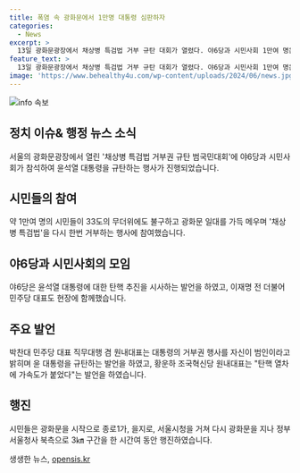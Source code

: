 ```yaml
---
title: 폭염 속 광화문에서 1만명 대통령 심판하자
categories:
  - News
excerpt: >
  13일 광화문광장에서 채상병 특검법 거부 규탄 대회가 열렸다. 야6당과 시민사회 1만여 명은 폭염 속에서도 이를 거부하고 윤석열 대통령을 규탄했다. 야6당은 탄핵을 시사하는 발언을 전하며 대통령의 거부권을 비판했고, 이재명 전 대표는 시민들과 함께 행진하며 참여했다. 참가자들은 광화문에서 시작해 3㎞ 구간을 행진하며 이에 합류한 시민사회 지도부는 윤 대통령을 비판했다. 주최측은 이에 이어 19일 촛불문화제를 진행할 계획이다. 윤 대통령의 거부권 행사는 논란을 일으키고 있다.
feature_text: >
  13일 광화문광장에서 채상병 특검법 거부 규탄 대회가 열렸다. 야6당과 시민사회 1만여 명은 폭염 속에서도 이를 거부하고 윤석열 대통령을 규탄했다. 야6당은 탄핵을 시사하는 발언을 전하며 대통령의 거부권을 비판했고, 이재명 전 대표는 시민들과 함께 행진하며 참여했다. 참가자들은 광화문에서 시작해 3㎞ 구간을 행진하며 이에 합류한 시민사회 지도부는 윤 대통령을 비판했다. 주최측은 이에 이어 19일 촛불문화제를 진행할 계획이다. 윤 대통령의 거부권 행사는 논란을 일으키고 있다.
image: 'https://www.behealthy4u.com/wp-content/uploads/2024/06/news.jpg'
---
```


<p><img src="https://www.behealthy4u.com/wp-content/uploads/2024/06/news.jpg" alt="info 속보" /></p>

<h2 data-ke-size="size26">정치 이슈& 행정 뉴스 소식</h2>

<p data-ke-size="size16">서울의 광화문광장에서 열린 '채상병 특검법 거부권 규탄 범국민대회'에 야6당과 시민사회가 참석하여 윤석열 대통령을 규탄하는 행사가 진행되었습니다.</p>

<h2 data-ke-size="size26">시민들의 참여</h2>

<p data-ke-size="size16">약 1만여 명의 시민들이 33도의 무더위에도 불구하고 광화문 일대를 가득 메우며 '채상병 특검법'을 다시 한번 거부하는 행사에 참여했습니다.</p>

<h2 data-ke-size="size26">야6당과 시민사회의 모임</h2>

<p data-ke-size="size16">야6당은 윤석열 대통령에 대한 탄핵 추진을 시사하는 발언을 하였고, 이재명 전 더불어민주당 대표도 현장에 함께했습니다.</p>

<h2 data-ke-size="size26">주요 발언</h2>

<p data-ke-size="size16">박찬대 민주당 대표 직무대행 겸 원내대표는 대통령의 거부권 행사를 자신이 범인이라고 밝히며 윤 대통령을 규탄하는 발언을 하였고, 황운하 조국혁신당 원내대표는 "탄핵 열차에 가속도가 붙었다"는 발언을 하였습니다.</p>

<h2 data-ke-size="size26">행진</h2>

<p data-ke-size="size16">시민들은 광화문을 시작으로 종로1가, 을지로, 서울시청을 거쳐 다시 광화문을 지나 정부서울청사 북측으로 3㎞ 구간을 한 시간여 동안 행진하였습니다.</p>
생생한 뉴스, <a href="https://opensis.kr" rel="dofollow">opensis.kr</a>


